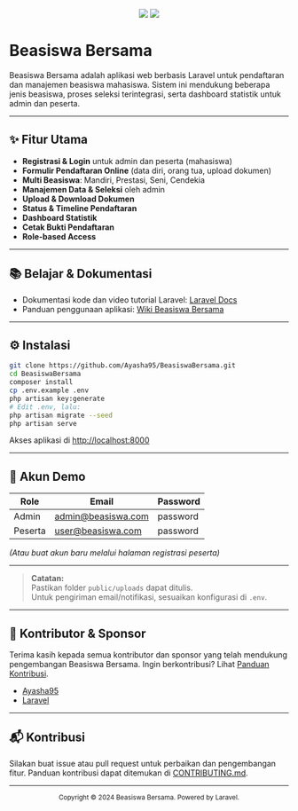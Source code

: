 <p align="center">
  <a href="#"><img src="https://img.shields.io/badge/Laravel-10.x-red"></a>
  <a href="#"><img src="https://img.shields.io/badge/license-MIT-green"></a>
</p>

# Beasiswa Bersama

Beasiswa Bersama adalah aplikasi web berbasis Laravel untuk pendaftaran dan manajemen beasiswa mahasiswa. Sistem ini mendukung beberapa jenis beasiswa, proses seleksi terintegrasi, serta dashboard statistik untuk admin dan peserta.

---

## ✨ Fitur Utama

- **Registrasi & Login** untuk admin dan peserta (mahasiswa)
- **Formulir Pendaftaran Online** (data diri, orang tua, upload dokumen)
- **Multi Beasiswa**: Mandiri, Prestasi, Seni, Cendekia
- **Manajemen Data & Seleksi** oleh admin
- **Upload & Download Dokumen**
- **Status & Timeline Pendaftaran**
- **Dashboard Statistik**
- **Cetak Bukti Pendaftaran**
- **Role-based Access**

---

## 📚 Belajar & Dokumentasi

- Dokumentasi kode dan video tutorial Laravel: [Laravel Docs](https://laravel.com/docs)
- Panduan penggunaan aplikasi: [Wiki Beasiswa Bersama](#)

---

## ⚙️ Instalasi

```bash
git clone https://github.com/Ayasha95/BeasiswaBersama.git
cd BeasiswaBersama
composer install
cp .env.example .env
php artisan key:generate
# Edit .env, lalu:
php artisan migrate --seed
php artisan serve
```

Akses aplikasi di [http://localhost:8000](http://localhost:8000)

---

## 👤 Akun Demo

| Role    | Email                  | Password  |
|---------|------------------------|-----------|
| Admin   | admin@beasiswa.com     | password  |
| Peserta | user@beasiswa.com      | password  |

_(Atau buat akun baru melalui halaman registrasi peserta)_

---

> **Catatan:**  
> Pastikan folder `public/uploads` dapat ditulis.  
> Untuk pengiriman email/notifikasi, sesuaikan konfigurasi di `.env`.

---

## 🤝 Kontributor & Sponsor

Terima kasih kepada semua kontributor dan sponsor yang telah mendukung pengembangan Beasiswa Bersama. Ingin berkontribusi? Lihat [Panduan Kontribusi](#).

- [Ayasha95](https://github.com/Ayasha95)
- [Laravel](https://laravel.com)

---

## 📬 Kontribusi

Silakan buat issue atau pull request untuk perbaikan dan pengembangan fitur. Panduan kontribusi dapat ditemukan di [CONTRIBUTING.md](#).

---

<p align="center">
  <sub>Copyright &copy; 2024 Beasiswa Bersama. Powered by Laravel.</sub>
</p>

